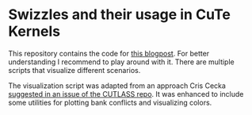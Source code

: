 # Swizzles and their usage in CuTe Kernels

This repository contains the code for [this blogpost](https://veitner.bearblog.dev/swizzles-and-their-usage-in-cutedsl-kernels/).
For better understanding I recommend to play around with it.
There are multiple scripts that visualize different scenarios.

The visualization script was adapted from an approach Cris Cecka [suggested in an issue of the CUTLASS repo](https://github.com/NVIDIA/cutlass/issues/2453#issuecomment-3133409976). It was enhanced to include some utilities for plotting bank conflicts and visualizing colors.
